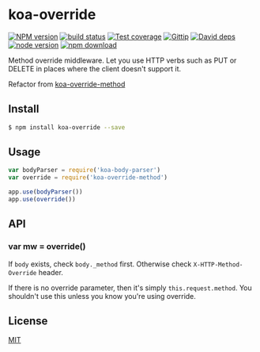 koa-override
=======

[![NPM version][npm-image]][npm-url]
[![build status][travis-image]][travis-url]
[![Test coverage][coveralls-image]][coveralls-url]
[![Gittip][gittip-image]][gittip-url]
[![David deps][david-image]][david-url]
[![node version][node-image]][node-url]
[![npm download][download-image]][download-url]

[npm-image]: https://img.shields.io/npm/v/koa-override.svg?style=flat-square
[npm-url]: https://npmjs.org/package/koa-override
[travis-image]: https://img.shields.io/travis/node-modules/koa-override.svg?style=flat-square
[travis-url]: https://travis-ci.org/node-modules/koa-override
[coveralls-image]: https://img.shields.io/coveralls/node-modules/koa-override.svg?style=flat-square
[coveralls-url]: https://coveralls.io/r/node-modules/koa-override?branch=master
[gittip-image]: https://img.shields.io/gittip/fengmk2.svg?style=flat-square
[gittip-url]: https://www.gittip.com/fengmk2/
[david-image]: https://img.shields.io/david/node-modules/koa-override.svg?style=flat-square
[david-url]: https://david-dm.org/node-modules/koa-override
[node-image]: https://img.shields.io/badge/node.js-%3E=_0.10-green.svg?style=flat-square
[node-url]: http://nodejs.org/download/
[download-image]: https://img.shields.io/npm/dm/koa-override.svg?style=flat-square
[download-url]: https://npmjs.org/package/koa-override

Method override middleware.
Let you use HTTP verbs such as PUT or DELETE in places where the client doesn't support it.

Refactor from [koa-override-method](https://github.com/koajs/override-method)

## Install

```bash
$ npm install koa-override --save
```

## Usage

```js
var bodyParser = require('koa-body-parser')
var override = require('koa-override-method')

app.use(bodyParser())
app.use(override())
```

## API

### var mw = override()

If `body` exists, check `body._method` first.
Otherwise check `X-HTTP-Method-Override` header.

If there is no override parameter, then it's simply `this.request.method`.
You shouldn't use this unless you know you're using override.

## License

[MIT](./LICENSE)
